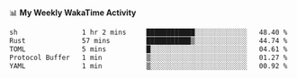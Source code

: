 <!--
**stamp711/stamp711** is a ✨ _special_ ✨ repository because its `README.md` (this file) appears on your GitHub profile.

Here are some ideas to get you started:

- 🔭 I’m currently working on ...
- 🌱 I’m currently learning ...
- 👯 I’m looking to collaborate on ...
- 🤔 I’m looking for help with ...
- 💬 Ask me about ...
- 📫 How to reach me: ...
- 😄 Pronouns: ...
- ⚡ Fun fact: ...
-->

📊 **My Weekly WakaTime Activity**

<!--START_SECTION:waka-->

```txt
sh                1 hr 2 mins     ████████████░░░░░░░░░░░░░   48.40 %
Rust              57 mins         ███████████▒░░░░░░░░░░░░░   44.74 %
TOML              5 mins          █░░░░░░░░░░░░░░░░░░░░░░░░   04.61 %
Protocol Buffer   1 min           ▒░░░░░░░░░░░░░░░░░░░░░░░░   01.27 %
YAML              1 min           ▒░░░░░░░░░░░░░░░░░░░░░░░░   00.92 %
```

<!--END_SECTION:waka-->
